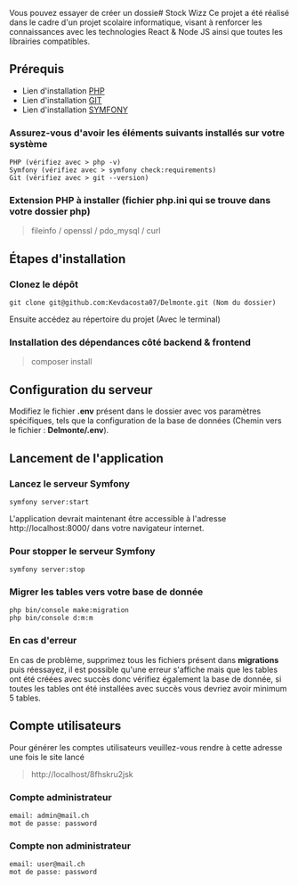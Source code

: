Vous pouvez essayer de créer un dossie# Stock Wizz
Ce projet a été réalisé dans le cadre d'un projet scolaire informatique, visant à renforcer les connaissances avec les technologies React & Node JS ainsi que toutes les librairies compatibles.


## Prérequis

- Lien d'installation [PHP](https://www.php.net/downloads.php)
- Lien d'installation [GIT](https://git-scm.com/downloads)
- Lien d'installation [SYMFONY](https://symfony.com/doc/current/setup.html)

### Assurez-vous d'avoir les éléments suivants installés sur votre système
    PHP (vérifiez avec > php -v)
    Symfony (vérifiez avec > symfony check:requirements)
    Git (vérifiez avec > git --version)

### Extension PHP à installer (fichier php.ini qui se trouve dans votre dossier php)
>    fileinfo / openssl / pdo_mysql / curl

## Étapes d'installation
### Clonez le dépôt
    git clone git@github.com:Kevdacosta07/Delmonte.git (Nom du dossier)

Ensuite accédez au répertoire du projet (Avec le terminal)


### Installation des dépendances côté backend & frontend
> composer install

## Configuration du serveur
Modifiez le fichier **.env** présent dans le dossier avec vos paramètres spécifiques, tels que la configuration de la base de données (Chemin vers le fichier : **Delmonte/.env**).


## Lancement de l'application
### Lancez le serveur Symfony
    symfony server:start
L'application devrait maintenant être accessible à l'adresse http://localhost:8000/ dans votre navigateur internet.


### Pour stopper le serveur Symfony
    symfony server:stop

### Migrer les tables vers votre base de donnée
    php bin/console make:migration
    php bin/console d:m:m

### En cas d'erreur
En cas de problème, supprimez tous les fichiers présent dans **migrations** puis réessayez, il est possible qu'une erreur s'affiche mais que les tables ont été créées avec succès donc vérifiez également la base de donnée, si toutes les tables ont été installées avec succès vous devriez avoir minimum 5 tables. 

## Compte utilisateurs
Pour générer les comptes utilisateurs veuillez-vous rendre à cette adresse une fois le site lancé
> http://localhost/8fhskru2jsk

### Compte administrateur
    email: admin@mail.ch
    mot de passe: password

### Compte non administrateur
    email: user@mail.ch
    mot de passe: password